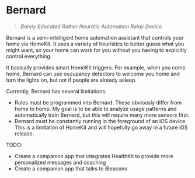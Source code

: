 # Bernard

> *Barely Educated Rather Neurotic Automation Relay Device*

Bernard is a semi-intelligent home automation assistant that controls your home via HomeKit. It uses a variety of heuristics to better guess what you might want, so your home can work for you without you having to explicitly control everything.

It basically provides smart HomeKit triggers. For example, when you come home, Bernard can use occupancy detectors to welcome you home and turn the lights on, but not if people are already asleep.

Currently, Bernard has several limitations:

* Rules must be programmed into Bernard. These obviously differ from home to home. My goal is to be able to analyze usage patterns and automatically train Bernard, but this will require many more sensors first.
* Bernard must be constantly running in the foreground of an iOS device. This is a limitation of HomeKit and will hopefully go away in a future iOS release.

TODO:

* Create a companion app that integrates HealthKit to provide more personalized messages and coaching
* Create a companion app that talks to iBeacons

